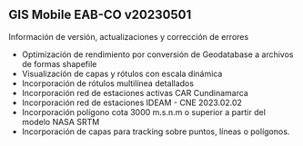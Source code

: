## GIS Mobile EAB-CO v20230501

Información de versión, actualizaciones y corrección de errores

* Optimización de rendimiento por conversión de Geodatabase a archivos de formas shapefile
* Visualización de capas y rótulos con escala dinámica
* Incorporación de rótulos multilínea detallados
* Incorporación red de estaciones activas CAR Cundinamarca
* Incorporación red de estaciones IDEAM - CNE 2023.02.02
* Incorporación polígono cota 3000 m.s.n.m o superior a partir del modelo NASA SRTM
* Incorporación de capas para tracking sobre puntos, líneas o polígonos.